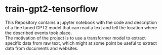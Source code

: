 # train-gpt2-tensorflow
This Repository contains a jupyter notebook with the code and description of a fine tuned GPT2 model that can read a text and tell the location where the described events took place.  
The motivation of the project is to use a transformer model to extract specific data from raw text, which might at some point be useful to extract data from documents and websites.